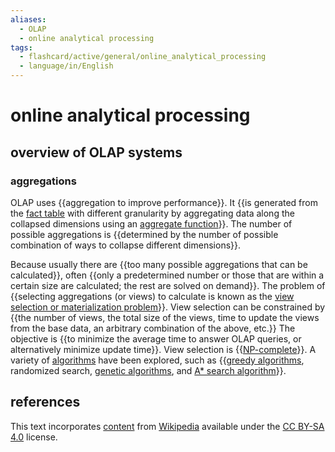 ```yaml
---
aliases:
  - OLAP
  - online analytical processing
tags:
  - flashcard/active/general/online_analytical_processing
  - language/in/English
---
```


# online analytical processing

## overview of OLAP systems

### aggregations

OLAP uses {{aggregation to improve performance}}. It {{is generated from the [fact table](fact%20tablee.md) with different granularity by aggregating data along the collapsed dimensions using an [aggregate function](aggregate%20function.md)}}. The number of possible aggregations is {{determined by the number of possible combination of ways to collapse different dimensions}}. <!--SR:!2024-09-04,62,310!2024-09-14,57,250!2024-12-08,129,290-->

Because usually there are {{too many possible aggregations that can be calculated}}, often {{only a predetermined number or those that are within a certain size are calculated; the rest are solved on demand}}. The problem of {{selecting aggregations (or views) to calculate is known as the [view selection or materialization problem](materialized%20view.md#algorithms)}}. View selection can be constrained by {{the number of views, the total size of the views, time to update the views from the base data, an arbitrary combination of the above, etc.}} The objective is {{to minimize the average time to answer OLAP queries, or alternatively minimize update time}}. View selection is {{[NP-complete](NP-completeness.md)}}. A variety of [algorithms](materialized%20view.md#algorithms) have been explored, such as {{[greedy algorithms](greedy%20algorithm.md), randomized search, [genetic algorithms](genetic%20algorithm.md), and [A* search algorithm](A*%20search%20algorithm.md)}}. <!--SR:!2024-12-30,144,310!2024-12-10,131,290!2025-03-02,196,310!2024-09-21,70,290!2025-05-17,258,330!2024-09-16,73,310!2024-10-02,72,270-->

## references

This text incorporates [content](https://en.wikipedia.org/wiki/online_analytical_processing) from [Wikipedia](Wikipedia.md) available under the [CC BY-SA 4.0](https://creativecommons.org/licenses/by-sa/4.0/) license.
